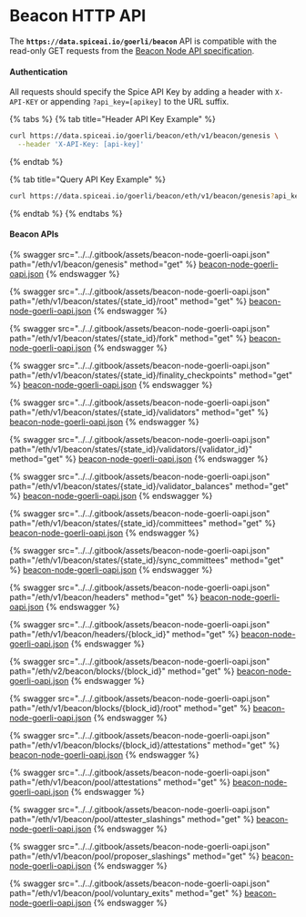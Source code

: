 # Beacon HTTP API

The **`https://data.spiceai.io/goerli/beacon`** API is compatible with the read-only GET requests from the [Beacon Node API specification](https://ethereum.github.io/beacon-APIs/).

#### Authentication

All requests should specify the Spice API Key by adding a header with `X-API-KEY` or appending `?api_key=[apikey]` to the URL suffix.

{% tabs %}
{% tab title="Header API Key Example" %}
```bash
curl https://data.spiceai.io/goerli/beacon/eth/v1/beacon/genesis \
  --header 'X-API-Key: [api-key]'
```
{% endtab %}

{% tab title="Query API Key Example" %}
```bash
curl https://data.spiceai.io/goerli/beacon/eth/v1/beacon/genesis?api_key=[api_key]
```
{% endtab %}
{% endtabs %}

#### Beacon APIs&#x20;

{% swagger src="../../.gitbook/assets/beacon-node-goerli-oapi.json" path="/eth/v1/beacon/genesis" method="get" %}
[beacon-node-goerli-oapi.json](../../.gitbook/assets/beacon-node-goerli-oapi.json)
{% endswagger %}

{% swagger src="../../.gitbook/assets/beacon-node-goerli-oapi.json" path="/eth/v1/beacon/states/{state_id}/root" method="get" %}
[beacon-node-goerli-oapi.json](../../.gitbook/assets/beacon-node-goerli-oapi.json)
{% endswagger %}

{% swagger src="../../.gitbook/assets/beacon-node-goerli-oapi.json" path="/eth/v1/beacon/states/{state_id}/fork" method="get" %}
[beacon-node-goerli-oapi.json](../../.gitbook/assets/beacon-node-goerli-oapi.json)
{% endswagger %}

{% swagger src="../../.gitbook/assets/beacon-node-goerli-oapi.json" path="/eth/v1/beacon/states/{state_id}/finality_checkpoints" method="get" %}
[beacon-node-goerli-oapi.json](../../.gitbook/assets/beacon-node-goerli-oapi.json)
{% endswagger %}

{% swagger src="../../.gitbook/assets/beacon-node-goerli-oapi.json" path="/eth/v1/beacon/states/{state_id}/validators" method="get" %}
[beacon-node-goerli-oapi.json](../../.gitbook/assets/beacon-node-goerli-oapi.json)
{% endswagger %}

{% swagger src="../../.gitbook/assets/beacon-node-goerli-oapi.json" path="/eth/v1/beacon/states/{state_id}/validators/{validator_id}" method="get" %}
[beacon-node-goerli-oapi.json](../../.gitbook/assets/beacon-node-goerli-oapi.json)
{% endswagger %}

{% swagger src="../../.gitbook/assets/beacon-node-goerli-oapi.json" path="/eth/v1/beacon/states/{state_id}/validator_balances" method="get" %}
[beacon-node-goerli-oapi.json](../../.gitbook/assets/beacon-node-goerli-oapi.json)
{% endswagger %}

{% swagger src="../../.gitbook/assets/beacon-node-goerli-oapi.json" path="/eth/v1/beacon/states/{state_id}/committees" method="get" %}
[beacon-node-goerli-oapi.json](../../.gitbook/assets/beacon-node-goerli-oapi.json)
{% endswagger %}

{% swagger src="../../.gitbook/assets/beacon-node-goerli-oapi.json" path="/eth/v1/beacon/states/{state_id}/sync_committees" method="get" %}
[beacon-node-goerli-oapi.json](../../.gitbook/assets/beacon-node-goerli-oapi.json)
{% endswagger %}

{% swagger src="../../.gitbook/assets/beacon-node-goerli-oapi.json" path="/eth/v1/beacon/headers" method="get" %}
[beacon-node-goerli-oapi.json](../../.gitbook/assets/beacon-node-goerli-oapi.json)
{% endswagger %}

{% swagger src="../../.gitbook/assets/beacon-node-goerli-oapi.json" path="/eth/v1/beacon/headers/{block_id}" method="get" %}
[beacon-node-goerli-oapi.json](../../.gitbook/assets/beacon-node-goerli-oapi.json)
{% endswagger %}

{% swagger src="../../.gitbook/assets/beacon-node-goerli-oapi.json" path="/eth/v2/beacon/blocks/{block_id}" method="get" %}
[beacon-node-goerli-oapi.json](../../.gitbook/assets/beacon-node-goerli-oapi.json)
{% endswagger %}

{% swagger src="../../.gitbook/assets/beacon-node-goerli-oapi.json" path="/eth/v1/beacon/blocks/{block_id}/root" method="get" %}
[beacon-node-goerli-oapi.json](../../.gitbook/assets/beacon-node-goerli-oapi.json)
{% endswagger %}

{% swagger src="../../.gitbook/assets/beacon-node-goerli-oapi.json" path="/eth/v1/beacon/blocks/{block_id}/attestations" method="get" %}
[beacon-node-goerli-oapi.json](../../.gitbook/assets/beacon-node-goerli-oapi.json)
{% endswagger %}

{% swagger src="../../.gitbook/assets/beacon-node-goerli-oapi.json" path="/eth/v1/beacon/pool/attestations" method="get" %}
[beacon-node-goerli-oapi.json](../../.gitbook/assets/beacon-node-goerli-oapi.json)
{% endswagger %}

{% swagger src="../../.gitbook/assets/beacon-node-goerli-oapi.json" path="/eth/v1/beacon/pool/attester_slashings" method="get" %}
[beacon-node-goerli-oapi.json](../../.gitbook/assets/beacon-node-goerli-oapi.json)
{% endswagger %}

{% swagger src="../../.gitbook/assets/beacon-node-goerli-oapi.json" path="/eth/v1/beacon/pool/proposer_slashings" method="get" %}
[beacon-node-goerli-oapi.json](../../.gitbook/assets/beacon-node-goerli-oapi.json)
{% endswagger %}

{% swagger src="../../.gitbook/assets/beacon-node-goerli-oapi.json" path="/eth/v1/beacon/pool/voluntary_exits" method="get" %}
[beacon-node-goerli-oapi.json](../../.gitbook/assets/beacon-node-goerli-oapi.json)
{% endswagger %}
